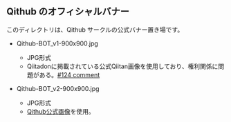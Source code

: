 ## Qithub のオフィシャルバナー

このディレクトリは、Qithub サークルの公式バナー置き場です。

- Qithub-BOT_v1-900x900.jpg
    - JPG形式
    - Qiitadonに掲載されている公式Qiitan画像を使用しており、権利関係に問題がある。[#124 comment](https://github.com/Qithub-BOT/Qithub-ORG/issues/124#issuecomment-419604837)

- Qithub-BOT_v2-900x900.jpg
    - JPG形式
    - [Qithub公式画像](https://github.com/Qithub-BOT/Qithub-ORG/blob/master/images/Icon_Qithub/Qithub_1000x1000.png)を使用。

